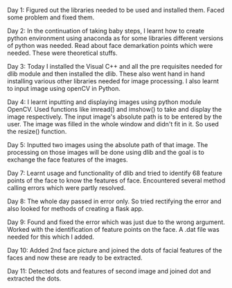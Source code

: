 Day 1: Figured out the libraries needed to be used and installed them. Faced some problem and fixed them.  
  
Day 2: In the continuation of taking baby steps, I learnt how to create python environment using anaconda as for some libraries different versions of python was needed. Read about face demarkation points which were needed. These were theoretical stuffs.  
  
Day 3: Today I installed the Visual C++ and all the pre requisites needed for dlib module and then installed the dlib. These also went hand in hand installing various other libraries needed for image processing. I also learnt to input image using openCV in Python.  

Day 4: I learnt inputting and displaying images using python module OpenCV. Used functions like imread() and imshow() to take and display the image respectively. The input image's absolute path is to be entered by the user. The image was filled in the whole window and didn't fit in it. So used the resize() function.  
  
Day 5: Inputted two images using the absolute path of that image. The processing on those images will be done using dlib and the goal is to exchange the face features of the images.  
  
Day 7: Learnt usage and functionality of dlib and tried to identify 68 feature points of the face to know the features of face. Encountered several method calling errors which were partly resolved.  
  
Day 8: The whole day passed in error only. So tried rectifying the error and also looked for methods of creating a flask app.  
  
Day 9: Found and fixed the error which was just due to the wrong argument. Worked with the identification of feature points on the face. A .dat file was needed for this which I added.  

Day 10: Added 2nd face picture and joined the dots of facial features of the faces and now these are ready to be extracted.  
  
Day 11: Detected dots and features of second image and joined dot and extracted the dots.